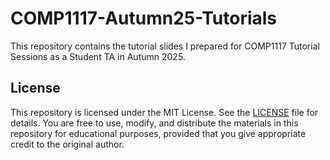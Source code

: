 # COMP1117-Autumn25-Tutorials

This repository contains the tutorial slides I prepared for COMP1117 Tutorial Sessions as a Student TA in Autumn 2025.

## License

This repository is licensed under the MIT License. See the [LICENSE](LICENSE) file for details.
You are free to use, modify, and distribute the materials in this repository for educational purposes, provided that you give appropriate credit to the original author.

